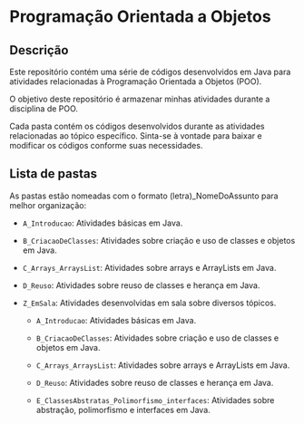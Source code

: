 # Programação Orientada a Objetos

## Descrição

Este repositório contém uma série de códigos desenvolvidos em Java para atividades relacionadas à Programação Orientada a Objetos (POO).

O objetivo deste repositório é armazenar minhas atividades durante a disciplina de POO.

Cada pasta contém os códigos desenvolvidos durante as atividades relacionadas ao tópico específico. Sinta-se à vontade para baixar e modificar os códigos conforme suas necessidades.

## Lista de pastas

As pastas estão nomeadas com o formato (letra)_NomeDoAssunto para melhor organização:

- `A_Introducao`: Atividades básicas em Java.

- `B_CriacaoDeClasses`: Atividades sobre criação e uso de classes e objetos em Java.

- `C_Arrays_ArraysList`: Atividades sobre arrays e ArrayLists em Java.

- `D_Reuso`: Atividades sobre reuso de classes e herança em Java.

- `Z_EmSala`: Atividades desenvolvidas em sala sobre diversos tópicos.

    - `A_Introducao`: Atividades básicas em Java.

    - `B_CriacaoDeClasses`: Atividades sobre criação e uso de classes e objetos em Java.

    - `C_Arrays_ArraysList`: Atividades sobre arrays e ArrayLists em Java.

    - `D_Reuso`: Atividades sobre reuso de classes e herança em Java.

    - `E_ClassesAbstratas_Polimorfismo_interfaces`: Atividades sobre abstração, polimorfismo e interfaces em Java.
